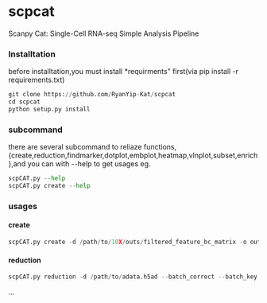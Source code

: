 # scpcat
Scanpy Cat: Single-Cell RNA-seq Simple Analysis Pipeline

### Installtation

before installtation,you must install *requirments" first(via pip install -r requirements.txt)
```python
git clone https://github.com/RyanYip-Kat/scpcat
cd scpcat 
python setup.py install
```
###  subcommand
there are several subcommand to reliaze functions,{create,reduction,findmarker,dotplot,embplot,heatmap,vlnplot,subset,enrich},and you can with --help to get usages
eg.
```python
scpCAT.py --help
scpCAT.py create --help
```

### usages
#### create
```python
scpCAT.py create -d /path/to/10X/outs/filtered_feature_bc_matrix -o output
```

#### reduction
```python
scpCAT.py reduction -d /path/to/adata.h5ad --batch_correct --batch_key "sample" -o output
```
...
